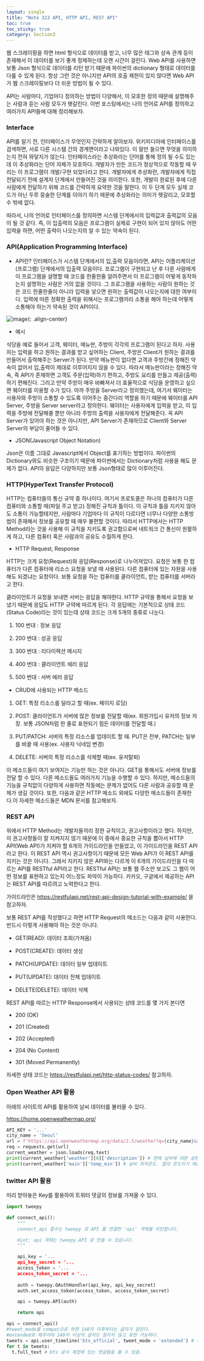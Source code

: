 ```yaml
---
layout: single
title: "Note 323 API, HTTP API, REST API"
toc: true
toc_sticky: true
category: Section3
---
```


웹 스크레이핑을 하면 html 형식으로 데이터를 받고, 너무 많은 태그와 상속 관계 등이 존재해서 이 데이터를 보기 좋게 정제하는데 오랜 시간이 걸린다.
Web API를 사용하면 보통 Json 형식으로 데이터를 리턴 받기 때문에 파이썬의 dictionary 형태로 데이터를 다룰 수 있게 된다.
항상 그런 것은 아니지만 API의 호출 제한이 있지 않다면 Web API가 웹 스크레이핑보다 더 쉬운 방법이 될 수 있다.

API는 사람마다, 기업마다 정의하는 방법이 다양해서, 이 모호한 정의 때문에 설명해주는 사람과 듣는 사람 모두가 헷갈린다. 
이번 포스팅에서는 나의 언어로 API를 정의하고 여러가지 API들에 대해 정리해보자.

### Interface
API를 알기 전, 인터페이스가 무엇인지 간략하게 알아보자. 위키피디아에 인터페이스를 검색하면, 서로 다른 시스템 간의 경계면이라고 나와있다. 이 말만 들으면 무엇을 의미하는지
전혀 와닿지가 않는다. 인터페이스라는 추상화라는 단어를 통해 정의 될 수도 있는데 이 추상화라는 단어 자체가 모호하다. 개발자가 만든 코드가 정상적으로 작동할 때 우리는 이 프로그램이
개발/구현 되었다라고 한다. 개발자에게 추상화란, 개발자에게 직접 전달되기 전에 설계자 단계에서 만들어진 것을 의미한다. 또한, 개발이 완료된 후에 다른 사람에게 전달하기 위해 코드를
간략하게 요약한 것을 말한다. 이 두 단계 모두 실제 코드가 아닌 두루 뭉술한 단계를 이야기 하기 때문에 추상화라는 의미가 헷갈리고, 모호할 수 밖에 없다. 

따라서, 나의 언어로 인터페이스를 정의하면 시스템 단계에서의 입력값과 출력값의 모음이 될 것 같다. 즉, 이 입출력의 모음은 프로그램이 
실제로 구현이 되어 있지 않아도 어떤 입력을 하면, 어떤 출력이 나오는지의 알 수 있는 약속이 된다.

### API(Application Programming Interface)

- API란?
인터페이스가 시스템 단계에서의 입,출력 모음이라면, API는 어플리케이션(프로그램) 단계에서의 입출력 모음이다. 프로그램이 구현되고 난 후 다른 사람에게 이 프로그램을 설명할 때
코드를 한줄한줄 알려주면서 이 프로그램이 어떻게 동작하는지 설명하는 사람은 거의 없을 것이다. 그 프로그램을 사용하는 사람이 원하는 것은 코드 한줄한줄이 아니라 입력을 넣으면
원하는 출력값이 나오는지에 대한 여부이다. 입력에 따른 정확한 출력을 위해서는 프로그램끼리 소통을 해야 하는데 어떻게 소통해야 하는가 약속된 것이 API이다. 

![image](https://user-images.githubusercontent.com/97672187/161874342-6fe9e3a5-e949-4377-a026-84a351ba62e3.png){: .align-center}

- 예시

식당을 예로 들어서 고객, 웨이터, 메뉴판, 주방이 각각의 프로그램이 된다고 하자. 사용자는 입력을 하고 원하는 결과를 받고 싶어하는 Client, 주방은 Client가 원하는 결과를 만들어서
출력해주는 Server가 된다. 만약 메뉴판이 없다면 고객과 주방간에 정해진 약속이 없어서 입,출력이 제대로 이루어지지 않을 수 있다. 따라서 메뉴판이라는 정해진 약속, 즉 API가 존재하면
고객도 주문(입력)하기 편하고, 주방도 요리를 만들고 제공(출력)하기 편해진다. 그리고 만약 주방이 매우 바빠져서 더 효율적으로 식당을 운영하고 싶으면 웨이터를 이용할 수가 있다.
아까 주방을 Server라고 정의했는데, 여기서 웨이터는 사용자와 주방이 소통할 수 있도록 이어주는 중간다리 역할을 하기 때문에 웨이터를 API Server, 주방을 Server server라고 정의한다.
웨이터는 사용자에게 입력을 받고, 이 입력을 주방에 전달해줄 뿐만 아니라 주방의 출력을 사용자에게 전달해준다. 꼭 API Server가 있어야 하는 것은 아니지만, API Server가 존재하므로
Client와 Server Server의 부담이 줄어들 수 있다.

- JSON(Javascript Object Notation)

Json은 이름 그대로 Javascript에서 Object를 표기하는 방법이다. 파이썬의 Dictionary와도 비슷한 구조이기 때문에 파이썬에서는 Dictionary처럼 사용을 해도 문제가 없다.
API의 응답은 다양하지만 보통 Json형태로 많이 이루어진다.


### HTTP(HyperText Transfer Protocol)
HTTP는 컴퓨터들의 통신 규약 중 하나이다. 여기서 프로토콜은 하나의 컴퓨터가 다른 컴퓨터와 소통할 때(파일 주고 받고) 정해진 규칙과 틀이다. 이 규칙과 틀을 지키지 않아도
소통이 가능할테지만, 사람마다 기업마다 이 규칙이 다르다면 너무나 다양한 소통방법이 존재해서 정보를 공유할 때 매우 불편할 것이다. 따라서 HTTP에서는 HTTP Method라는 것을
사용해 이 규칙을 지키도록 권고함으로써 네트워크 간 통신이 원활하게 하고, 다른 컴퓨터 혹은 사람과의 공유도 수월하게 한다.

- HTTP Request, Response

HTTP는 크게 요청(Request)와 응답(Response)로 나누어져있다. 요청은 보통 한 컴퓨터가 다른 컴퓨터에 리소스 요청을 보낼 때 사용된다. 다른 컴퓨터에 있는 자원을 사용해도 되겠냐는
요청이다. 보통 요청을 하는 컴퓨터를 클라이언트, 받는 컴퓨터를 서버라고 한다.

클라이언트가 요청을 보내면 서버는 응답을 해야한다. HTTP 규약을 통해서 요청을 보냈기 때문에 응답도 HTTP 규약에 따르게 된다. 각 응답에는 기본적으로 상태 코드(Status Code)라는
것이 있는데 상태 코드는 크게 5개의 종류로 나눈다.

1) 100 번대 : 정보 응답

2) 200 번대 : 성공 응답

3) 300 번대 : 리다이렉션 메시지

4) 400 번대 : 클라이언트 에러 응답

5) 500 번대 : 서버 에러 응답

- CRUD에 사용되는 HTTP 메소드

1) GET: 특정 리소스를 달라고 할 때(ex. 페이지 로딩)

2) POST: 클라이언트가 서버에 많은 정보를 전달할 때(ex. 회원가입시 유저의 정보 저장. 보통 JSON처럼 한 줄로 표현되기 힘든 데이터를 전달할 때.)

3) PUT/PATCH: 서버의 특정 리소스를 업데이트 할 때. PUT은 전부, PATCH는 일부를 바꿀 때 사용(ex. 사용자 닉네임 변경)

4) DELETE: 서버의 특정 리소스를 삭제할 때(ex. 유저탈퇴)

이 메소드들이 여기 보여지는 기능만 하는 것은 아니다. GET을 통해서도 서버에 정보를 전달 할 수 있다. 다른 메소드들도 여러가지 기능을 수행할 수 있다.
하지만, 메소드들의 기능을 규칙없이 다양하게 사용하면 작동에는 문제가 없어도 다른 사람과 공유할 때 문제가 생길 것이다. 또한, 다음과 같은 HTTP 메소드 외에도 다양한 메소드들이 존재한다.이 
자세한 메소드들은 MDN 문서를 참고해보자.


### REST API
위에서 HTTP Method는 개발자들끼리 정한 규칙이고, 권고사항이라고 했다. 하지만, 이 권고사항들이 잘 지켜지지 않기 때문에 이 중에서 중요한 규칙을 뽑아서 HTTP API(Web API)가
지켜야 할 6개의 가이드라인을 만들었고, 이 가이드라인을 REST API라고 한다. 이 REST API 역시 권고사항이기 때문에 모든 Web API가 이 REST API를 지키는 것은 아니다. 
그래서 지키지 않은 API와는 다르게 이 6개의 가이드라인을 다 따르는 API를 RESTful API라고 한다. RESTful API는 보통 웹 주소만 보고도
그 웹이 어떤 정보를 표현하고 있는지 어느정도 파악이 가능하다. 카카오, 구글에서 제공하는 API는 REST API를 따르려고 노력한다고 한다.

가이드라인은  https://restfulapi.net/rest-api-design-tutorial-with-example/ 을 참고하자.

보통 REST API를 작성했다고 하면 HTTP Request의 메소드는 다음과 같이 사용한다. 반드시 이렇게 사용해야 하는 것은 아니다.

- GET(READ): 데이터 조회(가져옴)

- POST(CREATE): 데이터 생성

- PATCH(UPDATE): 데이터 일부 업데이트

- PUT(UPDATE): 데이터 전체 업데이트

- DELETE(DELETE): 데이터 삭제 

REST API를 따르는 HTTP Response에서 사용되는 상태 코드를 몇 가지 본다면

- 200 (OK)

- 201 (Created)

- 202 (Accepted)

- 204 (No Content)

- 301 (Moved Permanently)

자세한 상태 코드는 https://restfulapi.net/http-status-codes/ 참고하자.


### Open Weather API 활용
아래의 사이트의 API를 활용하여 날씨 데이터를 불러올 수 있다.

https://home.openweathermap.org/

```python
API_KEY = '...'
city_name = 'Seoul'
url = f'https://api.openweathermap.org/data/2.5/weather?q={city_name}&appid={API_KEY}'
req = requests.get(url)
current_weather = json.loads(req.text)
print(current_weather['weather'][0]['description']) # 현재 날씨에 대한 설명
print(current_weather['main']['temp_min']) # 날씨 최저온도. 절대 온도이기 때문에 -273해서 섭씨로 변환 할 수 있음.
```

### twitter API 활용
미리 받아놓은 Key를 활용하여 트위터 댓글의 정보를 가져올 수 있다.

```python
import tweepy

def connect_api():
    """
    connect_api 함수는 tweepy 로 API 를 연결한 'api' 객체를 리턴합니다.

    Hint: api 객체는 tweepy.API 로 만들 수 있습니다.
    """

    api_key = '...
    api_key_secret = '...
    access_token = '...
    access_token_secret = '...
    
    auth = tweepy.OAuthHandler(api_key, api_key_secret)
    auth.set_access_token(access_token, access_token_secret)

    api = tweepy.API(auth)

    return api

api = connect_api()
#tweet_mode를 compat으로 하면 140자 이후부터는 글자가 잘린다.
#extended로 해주어야 140자 이상의 글자도 잘리지 않고 표현 가능하다.
tweets = api.user_timeline('bts_official', tweet_mode = 'extended') # tweet_mode는 3.10.0 버전에서 사용가능. 최신버전은 안 되는듯
for t in tweets:
  t.full_text # bts 공식 계정에 있는 댓글들을 볼 수 있음.

```
